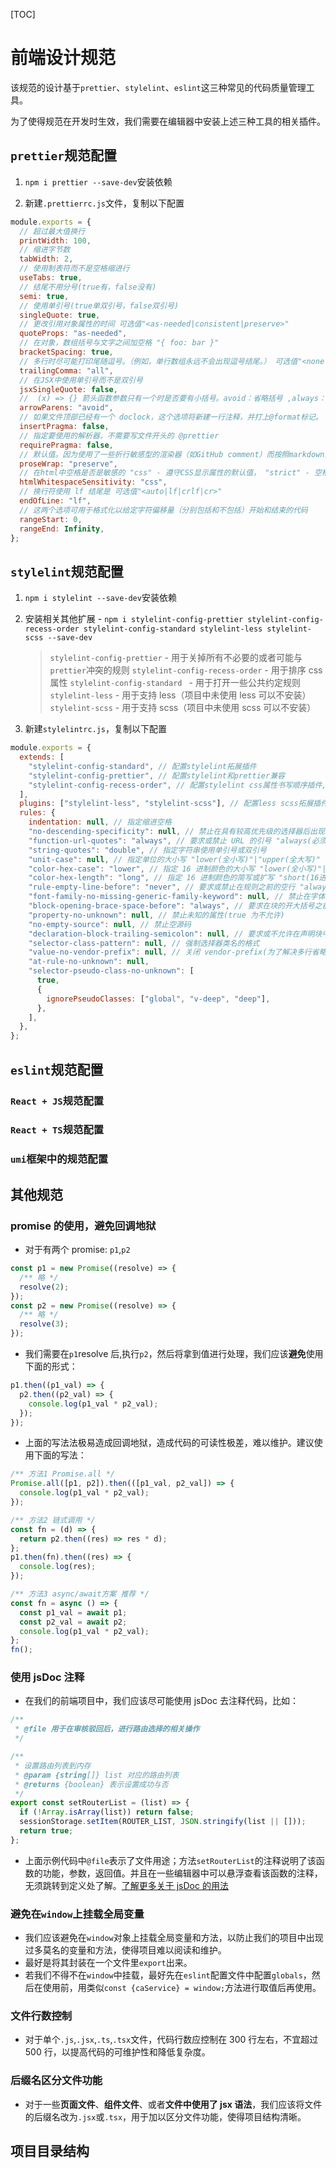 [TOC]

# 前端设计规范

该规范的设计基于`prettier`、`stylelint`、`eslint`这三种常见的代码质量管理工具。

为了使得规范在开发时生效，我们需要在编辑器中安装上述三种工具的相关插件。

## `prettier`规范配置

1. `npm i prettier --save-dev`安装依赖

2. 新建`.prettierrc.js`文件，复制以下配置

```js
module.exports = {
  // 超过最大值换行
  printWidth: 100,
  // 缩进字节数
  tabWidth: 2,
  // 使用制表符而不是空格缩进行
  useTabs: true,
  // 结尾不用分号(true有，false没有)
  semi: true,
  // 使用单引号(true单双引号，false双引号)
  singleQuote: true,
  // 更改引用对象属性的时间 可选值"<as-needed|consistent|preserve>"
  quoteProps: "as-needed",
  // 在对象，数组括号与文字之间加空格 "{ foo: bar }"
  bracketSpacing: true,
  // 多行时尽可能打印尾随逗号。（例如，单行数组永远不会出现逗号结尾。） 可选值"<none|es5|all>"，默认none
  trailingComma: "all",
  // 在JSX中使用单引号而不是双引号
  jsxSingleQuote: false,
  //  (x) => {} 箭头函数参数只有一个时是否要有小括号。avoid：省略括号 ,always：不省略括号
  arrowParens: "avoid",
  // 如果文件顶部已经有一个 doclock，这个选项将新建一行注释，并打上@format标记。
  insertPragma: false,
  // 指定要使用的解析器，不需要写文件开头的 @prettier
  requirePragma: false,
  // 默认值。因为使用了一些折行敏感型的渲染器（如GitHub comment）而按照markdown文本样式进行折行
  proseWrap: "preserve",
  // 在html中空格是否是敏感的 "css" - 遵守CSS显示属性的默认值， "strict" - 空格被认为是敏感的 ，"ignore" - 空格被认为是不敏感的
  htmlWhitespaceSensitivity: "css",
  // 换行符使用 lf 结尾是 可选值"<auto|lf|crlf|cr>"
  endOfLine: "lf",
  // 这两个选项可用于格式化以给定字符偏移量（分别包括和不包括）开始和结束的代码
  rangeStart: 0,
  rangeEnd: Infinity,
};
```

## `stylelint`规范配置

1. `npm i stylelint --save-dev`安装依赖

2. 安装相关其他扩展 - `npm i stylelint-config-prettier stylelint-config-recess-order stylelint-config-standard stylelint-less stylelint-scss --save-dev`

   > `stylelint-config-prettier` - 用于关掉所有不必要的或者可能与`prettier`冲突的规则
   > `stylelint-config-recess-order` - 用于排序 css 属性
   > `stylelint-config-standard ` - 用于打开一些公共约定规则
   > `stylelint-less` - 用于支持 less（项目中未使用 less 可以不安装）
   > `stylelint-scss` - 用于支持 scss（项目中未使用 scss 可以不安装）

3. 新建`stylelintrc.js`，复制以下配置

```js
module.exports = {
  extends: [
    "stylelint-config-standard", // 配置stylelint拓展插件
    "stylelint-config-prettier", // 配置stylelint和prettier兼容
    "stylelint-config-recess-order", // 配置stylelint css属性书写顺序插件,
  ],
  plugins: ["stylelint-less", "stylelint-scss"], // 配置less scss拓展插件
  rules: {
    indentation: null, // 指定缩进空格
    "no-descending-specificity": null, // 禁止在具有较高优先级的选择器后出现被其覆盖的较低优先级的选择器
    "function-url-quotes": "always", // 要求或禁止 URL 的引号 "always(必须加上引号)"|"never(没有引号)"
    "string-quotes": "double", // 指定字符串使用单引号或双引号
    "unit-case": null, // 指定单位的大小写 "lower(全小写)"|"upper(全大写)"
    "color-hex-case": "lower", // 指定 16 进制颜色的大小写 "lower(全小写)"|"upper(全大写)"
    "color-hex-length": "long", // 指定 16 进制颜色的简写或扩写 "short(16进制简写)"|"long(16进制扩写)"
    "rule-empty-line-before": "never", // 要求或禁止在规则之前的空行 "always(规则之前必须始终有一个空行)"|"never(规则前绝不能有空行)"|"always-multi-line(多行规则之前必须始终有一个空行)"|"never-multi-line(多行规则之前绝不能有空行。)"
    "font-family-no-missing-generic-family-keyword": null, // 禁止在字体族名称列表中缺少通用字体族关键字
    "block-opening-brace-space-before": "always", // 要求在块的开大括号之前必须有一个空格或不能有空白符 "always(大括号前必须始终有一个空格)"|"never(左大括号之前绝不能有空格)"|"always-single-line(在单行块中的左大括号之前必须始终有一个空格)"|"never-single-line(在单行块中的左大括号之前绝不能有空格)"|"always-multi-line(在多行块中，左大括号之前必须始终有一个空格)"|"never-multi-line(多行块中的左大括号之前绝不能有空格)"
    "property-no-unknown": null, // 禁止未知的属性(true 为不允许)
    "no-empty-source": null, // 禁止空源码
    "declaration-block-trailing-semicolon": null, // 要求或不允许在声明块中使用尾随分号 string："always(必须始终有一个尾随分号)"|"never(不得有尾随分号)"
    "selector-class-pattern": null, // 强制选择器类名的格式
    "value-no-vendor-prefix": null, // 关闭 vendor-prefix(为了解决多行省略 -webkit-box)
    "at-rule-no-unknown": null,
    "selector-pseudo-class-no-unknown": [
      true,
      {
        ignorePseudoClasses: ["global", "v-deep", "deep"],
      },
    ],
  },
};
```

## `eslint`规范配置

### `React + JS`规范配置

### `React + TS`规范配置

### `umi`框架中的规范配置

## 其他规范

### promise 的使用，避免回调地狱

- 对于有两个 promise: `p1`,`p2`

```js
const p1 = new Promise((resolve) => {
  /** 略 */
  resolve(2);
});
const p2 = new Promise((resolve) => {
  /** 略 */
  resolve(3);
});
```

- 我们需要在`p1`resolve 后,执行`p2`，然后将拿到值进行处理，我们应该**避免**使用下面的形式：

```js
p1.then((p1_val) => {
  p2.then((p2_val) => {
    console.log(p1_val * p2_val);
  });
});
```

- 上面的写法法极易造成回调地狱，造成代码的可读性极差，难以维护。建议使用下面的写法：

```js
/** 方法1 Promise.all */
Promise.all([p1, p2]).then(([p1_val, p2_val]) => {
  console.log(p1_val * p2_val);
});

/** 方法2 链式调用 */
const fn = (d) => {
  return p2.then((res) => res * d);
};
p1.then(fn).then((res) => {
  console.log(res);
});

/** 方法3 async/await方案 推荐 */
const fn = async () => {
  const p1_val = await p1;
  const p2_val = await p2;
  console.log(p1_val * p2_val);
};
fn();
```

### 使用 jsDoc 注释

- 在我们的前端项目中，我们应该尽可能使用 jsDoc 去注释代码，比如：

```js
/**
 * @file 用于在审核驳回后，进行路由选择的相关操作
 */

/**
 * 设置路由列表到内存
 * @param {string[]} list 对应的路由列表
 * @returns {boolean} 表示设置成功与否
 */
export const setRouterList = (list) => {
  if (!Array.isArray(list)) return false;
  sessionStorage.setItem(ROUTER_LIST, JSON.stringify(list || []));
  return true;
};
```

- 上面示例代码中`@file`表示了文件用途；方法`setRouterList`的注释说明了该函数的功能，参数，返回值。并且在一些编辑器中可以悬浮查看该函数的注释，无须跳转到定义处了解。[了解更多关于 jsDoc 的用法](https://www.shouce.ren/api/view/a/13232)

### 避免在`window`上挂载全局变量

- 我们应该避免在`window`对象上挂载全局变量和方法，以防止我们的项目中出现过多莫名的变量和方法，使得项目难以阅读和维护。
- 最好是将其封装在一个文件里`export`出来。
- 若我们不得不在`window`中挂载，最好先在`eslint`配置文件中配置`globals`，然后在使用前，用类似`const {caService} = window;`方法进行取值后再使用。

### 文件行数控制

- 对于单个`.js`,`.jsx`,`.ts`,`.tsx`文件，代码行数应控制在 300 行左右，不宜超过 500 行，以提高代码的可维护性和降低复杂度。

### 后缀名区分文件功能

- 对于一些**页面文件**、**组件文件**、或者**文件中使用了 jsx 语法**，我们应该将文件的后缀名改为`.jsx`或`.tsx`，用于加以区分文件功能，使得项目结构清晰。

## 项目目录结构
